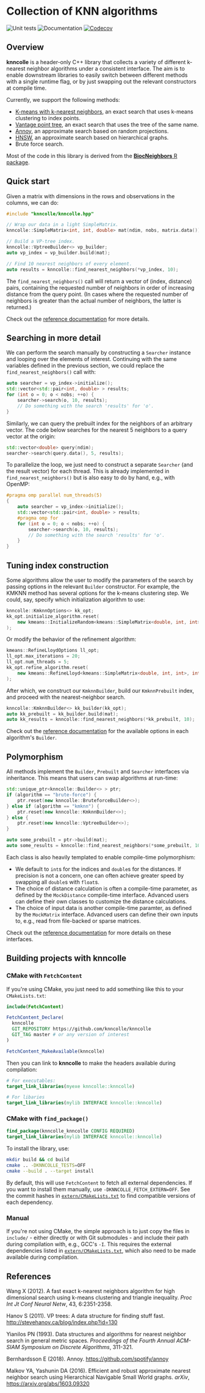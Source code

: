 # Collection of KNN algorithms

![Unit tests](https://github.com/knncolle/knncolle/actions/workflows/run-tests.yaml/badge.svg)
![Documentation](https://github.com/knncolle/knncolle/actions/workflows/doxygenate.yaml/badge.svg)
[![Codecov](https://codecov.io/gh/knncolle/knncolle/branch/master/graph/badge.svg)](https://codecov.io/gh/knncolle/knncolle)

## Overview

**knncolle** is a header-only C++ library that collects a variety of different k-nearest neighbor algorithms under a consistent interface.
The aim is to enable downstream libraries to easily switch between different methods with a single runtime flag,
or by just swapping out the relevant constructors at compile time.

Currently, we support the following methods:

- [K-means with k-nearest neighbors](https://pubmed.ncbi.nlm.nih.gov/22247818/), an exact search that uses k-means clustering to index points.
- [Vantage point tree](http://stevehanov.ca/blog/?id=130), an exact search that uses the tree of the same name.
- [Annoy](https://github.com/spotify/annoy/), an approximate search based on random projections.
- [HNSW](https://github.com/nmslib/hnswlib/), an approximate search based on hierarchical graphs.
- Brute force search.

Most of the code in this library is derived from the [**BiocNeighbors** R package](https://bioconductor.org/packages/release/bioc/html/BiocNeighbors.html).

## Quick start

Given a matrix with dimensions in the rows and observations in the columns, we can do:

```cpp
#include "knncolle/knncolle.hpp"

// Wrap our data in a light SimpleMatrix.
knncolle::SimpleMatrix<int, int, double> mat(ndim, nobs, matrix.data());

// Build a VP-tree index. 
knncolle::VptreeBuilder<> vp_builder;
auto vp_index = vp_builder.build(mat);

// Find 10 nearest neighbors of every element.
auto results = knncolle::find_nearest_neighbors(*vp_index, 10); 
```

The `find_nearest_neighbors()` call will return a vector of (index, distance) pairs,
containing the requested number of neighbors in order of increasing distance from the query point.
(In cases where the requested number of neighbors is greater than the actual number of neighbors, the latter is returned.)

Check out the [reference documentation](https://knncolle.github.io/knncolle/) for more details.

## Searching in more detail

We can perform the search manually by constructing a `Searcher` instance and looping over the elements of interest.
Continuing with the same variables defined in the previous section, we could replace the `find_nearest_neighbors()` call with:

```cpp
auto searcher = vp_index->initialize();
std::vector<std::pair<int, double> > results;
for (int o = 0; o < nobs; ++o) {
    searcher->search(o, 10, results);
    // Do something with the search 'results' for 'o'.
}
```

Similarly, we can query the prebuilt index for the neighbors of an arbitrary vector.
The code below searches for the nearest 5 neighbors to a query vector at the origin:

```cpp
std::vector<double> query(ndim);
searcher->search(query.data(), 5, results);
```

To parallelize the loop, we just need to construct a separate `Searcher` (and the result vector) for each thread.
This is already implemented in `find_nearest_neighbors()` but is also easy to do by hand, e.g., with OpenMP:

```cpp
#pragma omp parallel num_threads(5)
{
    auto searcher = vp_index->initialize();
    std::vector<std::pair<int, double> > results;
    #pragma omp for
    for (int o = 0; o < nobs; ++o) {
        searcher->search(o, 10, results);
        // Do something with the search 'results' for 'o'.
    }
}
```

## Tuning index construction

Some algorithms allow the user to modify the parameters of the search by passing options in the relevant `Builder` constructor.
For example, the KMKNN method has several options for the k-means clustering step.
We could, say, specify which initialization algorithm to use:

```cpp
knncolle::KmknnOptions<> kk_opt;
kk_opt.initialize_algorithm.reset(
    new kmeans::InitializeRandom<kmeans::SimpleMatrix<double, int, int>, int, double>
);
```

Or modify the behavior of the refinement algorithm:

```cpp
kmeans::RefineLloydOptions ll_opt;
ll_opt.max_iterations = 20;
ll_opt.num_threads = 5;
kk_opt.refine_algorithm.reset(
    new kmeans::RefineLloyd<kmeans::SimpleMatrix<double, int, int>, int, double>(ll_opt)
);
```

After which, we construct our `KmknnBuilder`, build our `KmknnPrebuilt` index, and proceed with the nearest-neighbor search.

```cpp
knncolle::KmknnBuilder<> kk_builder(kk_opt);
auto kk_prebuilt = kk_builder.build(mat);
auto kk_results = knncolle::find_nearest_neighbors(*kk_prebuilt, 10); 
```

Check out the [reference documentation](https://knncolle.github.io/knncolle/) for the available options in each algorithm's `Builder`.

## Polymorphism

All methods implement the `Builder`, `Prebuilt` and `Searcher` interfaces via inheritance.
This means that users can swap algorithms at run-time:

```cpp
std::unique_ptr<knncolle::Builder<> > ptr;
if (algorithm == "brute-force") {
    ptr.reset(new knncolle::BruteforceBuilder<>);
} else if (algorithm == "kmknn") {
    ptr.reset(new knncolle::KmknnBuilder<>);
} else {
    ptr.reset(new knncolle::VptreeBuilder<>);
}

auto some_prebuilt = ptr->build(mat);
auto some_results = knncolle::find_nearest_neighbors(*some_prebuilt, 10); 
```

Each class is also heavily templated to enable compile-time polymorphism:

- We default to `int`s for the indices and `double`s for the distances.
  If precision is not a concern, one can often achieve greater speed by swapping all `double`s with `float`s.
- The choice of distance calculation is often a compile-time parameter, as defined by the `MockDistance` compile-time interface.
  Advanced users can define their own classes to customize the distance calculations.
- The choice of input data is another compile-time paramter, as defined by the `MockMatrix` interface.
  Advanced users can define their own inputs to, e.g., read from file-backed or sparse matrices.

Check out the [reference documentation](https://knncolle.github.io/knncolle/) for more details on these interfaces.

## Building projects with **knncolle**

### CMake with `FetchContent`

If you're using CMake, you just need to add something like this to your `CMakeLists.txt`:

```cmake
include(FetchContent)

FetchContent_Declare(
  knncolle
  GIT_REPOSITORY https://github.com/knncolle/knncolle
  GIT_TAG master # or any version of interest
)

FetchContent_MakeAvailable(knncolle)
```

Then you can link to **knncolle** to make the headers available during compilation:

```cmake
# For executables:
target_link_libraries(myexe knncolle::knncolle)

# For libaries
target_link_libraries(mylib INTERFACE knncolle::knncolle)
```

### CMake with `find_package()`

```cmake
find_package(knncolle_knncolle CONFIG REQUIRED)
target_link_libraries(mylib INTERFACE knncolle::knncolle)
```

To install the library, use:

```sh
mkdir build && cd build
cmake .. -DKNNCOLLE_TESTS=OFF
cmake --build . --target install
```

By default, this will use `FetchContent` to fetch all external dependencies.
If you want to install them manually, use `-DKNNCOLLE_FETCH_EXTERN=OFF`.
See the commit hashes in [`extern/CMakeLists.txt`](extern/CMakeLists.txt) to find compatible versions of each dependency.

### Manual

If you're not using CMake, the simple approach is to just copy the files in `include/` - either directly or with Git submodules - and include their path during compilation with, e.g., GCC's `-I`.
This requires the external dependencies listed in [`extern/CMakeLists.txt`](extern/CMakeLists.txt), which also need to be made available during compilation.

## References

Wang X (2012). 
A fast exact k-nearest neighbors algorithm for high dimensional search using k-means clustering and triangle inequality. 
_Proc Int Jt Conf Neural Netw_, 43, 6:2351-2358.

Hanov S (2011).
VP trees: A data structure for finding stuff fast.
http://stevehanov.ca/blog/index.php?id=130

Yianilos PN (1993).
Data structures and algorithms for nearest neighbor search in general metric spaces.
_Proceedings of the Fourth Annual ACM-SIAM Symposium on Discrete Algorithms_, 311-321.

Bernhardsson E (2018).
Annoy.
https://github.com/spotify/annoy

Malkov YA, Yashunin DA (2016).
Efficient and robust approximate nearest neighbor search using Hierarchical Navigable Small World graphs.
_arXiv_,
https://arxiv.org/abs/1603.09320

